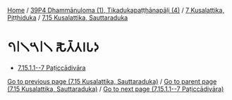 
[Home](/) / [39P4 Dhammānuloma (1), Tikadukapaṭṭhānapāḷi (4)](../...md) / [7 Kusalattika, Piṭṭhiduka](...md) / [7.15 Kusalattika, Sauttaraduka](../39P4/7/7.15.md)

# 𑁭𑁇𑁧𑁫𑁇𑁧 𑀲𑁅𑀢𑁆𑀢𑀭𑀧𑀤

* [7.15.1.1--7 Paṭiccādivāra](7.15.1/7.15.1.1--7.md)

[Go to previous page (7.15 Kusalattika, Sauttaraduka)](../39P4/7/7.15.md) / [Go to parent page (7.15 Kusalattika, Sauttaraduka)](../39P4/7/7.15.md) / [Go to next page (7.15.1.1--7 Paṭiccādivāra)](7.15.1/7.15.1.1--7.md)


